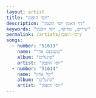 ```yaml
---
layout: artist
title: "יוסי הופמן"
description: "דף האמן יוסי הופמן"
keywords: "שירים, מוזיקה, יוסי הופמן"
permalink: /artists/יוסי-הופמן/
songs:
  - number: "51613"
    name: "משנכנס אדר"
    album: "סינגלים"
    artist: "יוסי הופמן"
  - number: "51614"
    name: "קל אדון"
    album: "סינגלים"
    artist: "יוסי הופמן"
---
```


